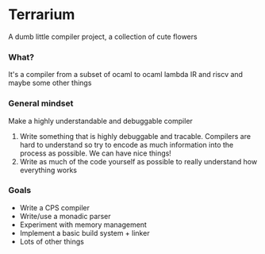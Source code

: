 # Terrarium 

A dumb little compiler project, a collection of cute flowers

### What?
It's a compiler from a subset of ocaml to ocaml lambda IR and riscv and maybe some other things

### General mindset

Make a highly understandable and debuggable compiler
1. Write something that is highly debuggable and tracable. Compilers are hard to understand so try to encode as much information into the process as possible. We can have nice things!
2. Write as much of the code yourself as possible to really understand how everything works

### Goals
- Write a CPS compiler
- Write/use a monadic parser
- Experiment with memory management
- Implement a basic build system + linker 
- Lots of other things